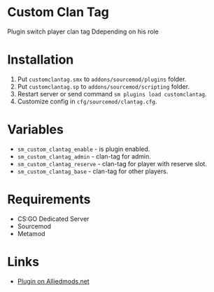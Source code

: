 # Custom Clan Tag
Plugin switch player clan tag Ddepending on his role

# Installation
1) Put `customclantag.smx` to `addons/sourcemod/plugins` folder.
2) Put `customclantag.sp` to `addons/sourcemod/scripting` folder.
3) Restart server or send command `sm plugins load customclantag`.
4) Customize config in `cfg/sourcemod/clantag.cfg`.

# Variables
* `sm_custom_clantag_enable` - is plugin enabled.
* `sm_custom_clantag_admin` - clan-tag for admin.
* `sm_custom_clantag_reserve` - clan-tag for player with reserve slot.
* `sm_custom_clantag_base` - clan-tag for other players.

# Requirements
* CS:GO Dedicated Server
* Sourcemod
* Metamod

# Links
* [Plugin on Alliedmods.net](https://forums.alliedmods.net/showthread.php?p=2656259#post2656259)
